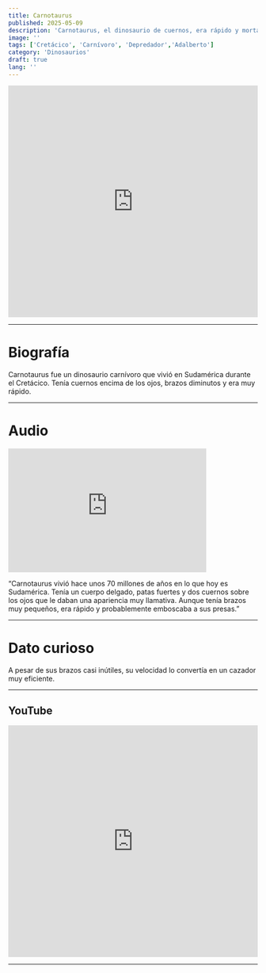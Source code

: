 ```yaml
---
title: Carnotaurus
published: 2025-05-09
description: 'Carnotaurus, el dinosaurio de cuernos, era rápido y mortal, con un cuerpo adaptado para la caza en el Cretácico.'
image: ''
tags: ['Cretácico', 'Carnívoro', 'Depredador','Adalberto']
category: 'Dinosaurios'
draft: true 
lang: ''
---
```

<iframe width="100%" height="468" src="https://drive.google.com/file/d/19gk4FTzEiTvVJarUaEQbOb3RgLdIUaHI/preview" frameborder="0" allowfullscreen></iframe>

---

# Biografía
Carnotaurus fue un dinosaurio carnívoro que vivió en Sudamérica durante el Cretácico. Tenía cuernos encima de los ojos, brazos diminutos y era muy rápido.

---

# Audio

<iframe width="400" height="250" src="https://drive.google.com/file/d/15sc2COMdlboHg5i9qu4Cp5kmokj5m4tj/preview" frameborder="0" allowfullscreen></iframe>

“Carnotaurus vivió hace unos 70 millones de años en lo que hoy es Sudamérica. Tenía un cuerpo delgado, patas fuertes y dos cuernos sobre los ojos que le daban una apariencia muy llamativa. Aunque tenía brazos muy pequeños, era rápido y probablemente emboscaba a sus presas.”

---

# Dato curioso
A pesar de sus brazos casi inútiles, su velocidad lo convertía en un cazador muy eficiente.

---
## YouTube

<iframe width="100%" height="468" src="https://www.youtube.com/embed/5fYKchogJYk" title="YouTube video player" frameborder="0" allow="accelerometer; autoplay; clipboard-write; encrypted-media; gyroscope; picture-in-picture; web-share" allowfullscreen></iframe>

---